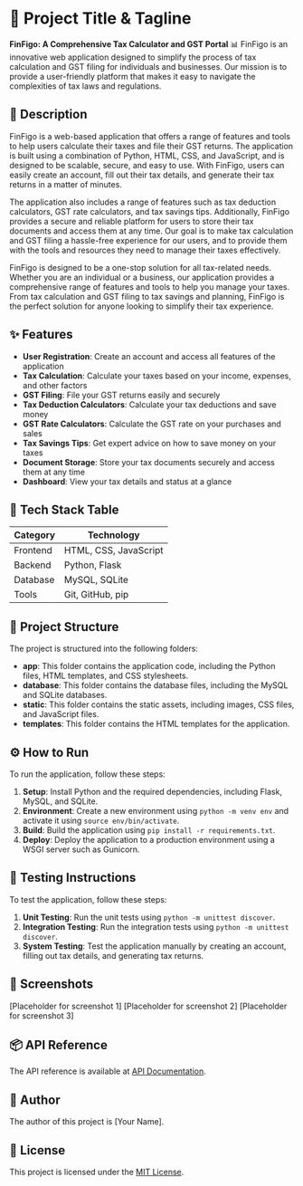 # 🚀 Project Title & Tagline
**FinFigo: A Comprehensive Tax Calculator and GST Portal** 📊
FinFigo is an innovative web application designed to simplify the process of tax calculation and GST filing for individuals and businesses. Our mission is to provide a user-friendly platform that makes it easy to navigate the complexities of tax laws and regulations.

## 📖 Description
FinFigo is a web-based application that offers a range of features and tools to help users calculate their taxes and file their GST returns. The application is built using a combination of Python, HTML, CSS, and JavaScript, and is designed to be scalable, secure, and easy to use. With FinFigo, users can easily create an account, fill out their tax details, and generate their tax returns in a matter of minutes.

The application also includes a range of features such as tax deduction calculators, GST rate calculators, and tax savings tips. Additionally, FinFigo provides a secure and reliable platform for users to store their tax documents and access them at any time. Our goal is to make tax calculation and GST filing a hassle-free experience for our users, and to provide them with the tools and resources they need to manage their taxes effectively.

FinFigo is designed to be a one-stop solution for all tax-related needs. Whether you are an individual or a business, our application provides a comprehensive range of features and tools to help you manage your taxes. From tax calculation and GST filing to tax savings and planning, FinFigo is the perfect solution for anyone looking to simplify their tax experience.

## ✨ Features
* **User Registration**: Create an account and access all features of the application
* **Tax Calculation**: Calculate your taxes based on your income, expenses, and other factors
* **GST Filing**: File your GST returns easily and securely
* **Tax Deduction Calculators**: Calculate your tax deductions and save money
* **GST Rate Calculators**: Calculate the GST rate on your purchases and sales
* **Tax Savings Tips**: Get expert advice on how to save money on your taxes
* **Document Storage**: Store your tax documents securely and access them at any time
* **Dashboard**: View your tax details and status at a glance

## 🧰 Tech Stack Table
| Category | Technology |
| --- | --- |
| Frontend | HTML, CSS, JavaScript |
| Backend | Python, Flask |
| Database | MySQL, SQLite |
| Tools | Git, GitHub, pip |

## 📁 Project Structure
The project is structured into the following folders:
* **app**: This folder contains the application code, including the Python files, HTML templates, and CSS stylesheets.
* **database**: This folder contains the database files, including the MySQL and SQLite databases.
* **static**: This folder contains the static assets, including images, CSS files, and JavaScript files.
* **templates**: This folder contains the HTML templates for the application.

## ⚙️ How to Run
To run the application, follow these steps:
1. **Setup**: Install Python and the required dependencies, including Flask, MySQL, and SQLite.
2. **Environment**: Create a new environment using `python -m venv env` and activate it using `source env/bin/activate`.
3. **Build**: Build the application using `pip install -r requirements.txt`.
4. **Deploy**: Deploy the application to a production environment using a WSGI server such as Gunicorn.

## 🧪 Testing Instructions
To test the application, follow these steps:
1. **Unit Testing**: Run the unit tests using `python -m unittest discover`.
2. **Integration Testing**: Run the integration tests using `python -m unittest discover`.
3. **System Testing**: Test the application manually by creating an account, filling out tax details, and generating tax returns.

## 📸 Screenshots
[Placeholder for screenshot 1]
[Placeholder for screenshot 2]
[Placeholder for screenshot 3]

## 📦 API Reference
The API reference is available at [API Documentation](https://example.com/api/docs).

## 👤 Author
The author of this project is [Your Name].

## 📝 License
This project is licensed under the [MIT License](https://opensource.org/licenses/MIT).